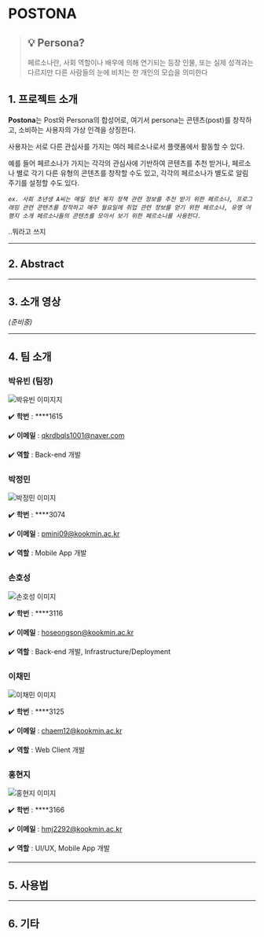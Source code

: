# POSTONA

> ## 💡 Persona?
>
> 페르소나란, 사회 역할이나 배우에 의해 연기되는 등장 인물, 또는 실제 성격과는 다르지만 다른 사람들의 눈에 비치는 한 개인의 모습을 의미한다

## 1. 프로젝트 소개

**Postona**는 Post와 Persona의 합성어로, 여기서 persona는 콘텐츠(post)를 창작하고, 소비하는 사용자의 가상 인격을 상징한다.

사용자는 서로 다른 관심사를 가지는 여러 페르소나로서 플랫폼에서 활동할 수 있다.

예를 들어 페르소나가 가지는 각각의 관심사에 기반하여 콘텐츠를 추천 받거나, 페르소나 별로 각기 다른 유형의 콘텐츠를 창작할 수도 있고, 각각의 페르소나가 별도로 알림 주기를 설정할 수도 있다.

_`ex. 사회 초년생 A씨는 매일 청년 복지 정책 관련 정보를 추천 받기 위한 페르소나, 프로그래밍 관련 콘텐츠를 창작하고 매주 월요일에 취업 관련 정보를 얻기 위한 페르소나, 유명 여행지 소개 페르소나들의 콘텐츠를 모아서 보기 위한 페르소나를 사용한다.`_

..뭐라고 쓰지

---

## 2. Abstract

---

## 3. 소개 영상

_(준비중)_

---

## 4. 팀 소개

### **박유빈** (팀장)

![박유빈 이미지지](https://user-images.githubusercontent.com/49488165/228554750-74a4939f-99bc-4228-812a-034d20e02427.png)

✔️ **학번** : \*\*\*\*1615

✔️ **이메일** : qkrdbqls1001@naver.com

✔️ **역할** : Back-end 개발

### **박정민**

![박정민 이미지](https://user-images.githubusercontent.com/49488165/228554840-1ce3a3b6-8d50-4265-8459-5b9688d4b856.png)

✔️ **학번** : \*\*\*\*3074

✔️ **이메일** : pmini09@kookmin.ac.kr

✔️ **역할** : Mobile App 개발

### **손호성**

![손호성 이미지](/page/)

✔️ **학번** : \*\*\*\*3116

✔️ **이메일** : hoseongson@kookmin.ac.kr

✔️ **역할** : Back-end 개발, Infrastructure/Deployment

### **이채민**

![이채민 이미지](https://user-images.githubusercontent.com/49488165/228554915-d9f9a9cf-4ce6-4191-af7b-c0a8169a860d.png)

✔️ **학번** : \*\*\*\*3125

✔️ **이메일** : chaem12@kookmin.ac.kr

✔️ **역할** : Web Client 개발

### **홍현지**

![홍현지 이미지](https://user-images.githubusercontent.com/49488165/228554965-2dc26bce-2ebb-481f-a3ca-19a04a73a536.png)

✔️ **학번** : \*\*\*\*3166

✔️ **이메일** : hmj2292@kookmin.ac.kr

✔️ **역할** : UI/UX, Mobile App 개발

---

## 5. 사용법

---

## 6. 기타
